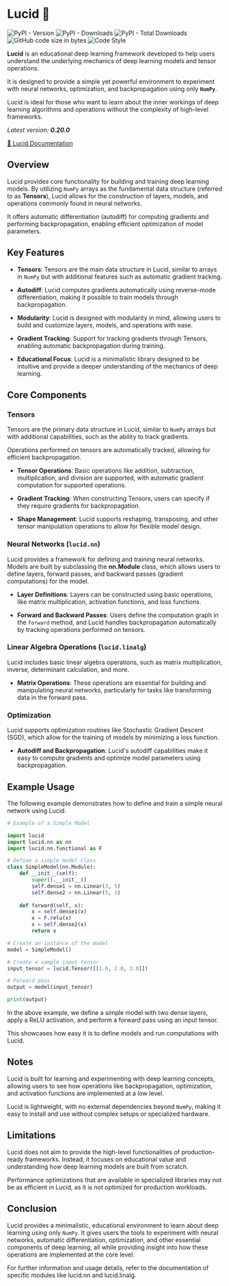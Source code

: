 # Lucid 💎

![PyPI - Version](https://img.shields.io/pypi/v/lucid-dl)
![PyPI - Downloads](https://img.shields.io/pypi/dm/lucid-dl)
![PyPI - Total Downloads](https://img.shields.io/badge/total%20downloads-2.7k)
![GitHub code size in bytes](https://img.shields.io/github/languages/code-size/ChanLumerico/lucid)
![Code Style](https://img.shields.io/badge/code%20style-black-000000.svg)

**Lucid** is an educational deep learning framework developed to help users understand 
the underlying mechanics of deep learning models and tensor operations. 

It is designed to provide a simple yet powerful environment to experiment with neural networks, 
optimization, and backpropagation using only **`NumPy`**. 

Lucid is ideal for those who want to learn about the inner workings of deep learning 
algorithms and operations without the complexity of high-level frameworks.

*Latest version: **0.20.0***

[📑 Lucid Documentation](https://chanlumerico.github.io/lucid/build/html/index.html)

## Overview

Lucid provides core functionality for building and training deep learning models. 
By utilizing `NumPy` arrays as the fundamental data structure (referred to as **Tensors**), 
Lucid allows for the construction of layers, models, and operations commonly found in neural networks. 

It offers automatic differentiation (autodiff) for computing gradients and performing backpropagation, 
enabling efficient optimization of model parameters.

## Key Features

- **Tensors**: Tensors are the main data structure in Lucid, 
  similar to arrays in `NumPy` but with additional features such as automatic gradient tracking.

- **Autodiff**: Lucid computes gradients automatically using reverse-mode differentiation, 
  making it possible to train models through backpropagation.

- **Modularity**: Lucid is designed with modularity in mind, allowing users to build and 
  customize layers, models, and operations with ease.

- **Gradient Tracking**: Support for tracking gradients through Tensors, 
  enabling automatic backpropagation during training.

- **Educational Focus**: Lucid is a minimalistic library designed to be intuitive and provide 
  a deeper understanding of the mechanics of deep learning.

## Core Components

### Tensors

Tensors are the primary data structure in Lucid, similar to `NumPy` arrays but with additional capabilities, 
such as the ability to track gradients. 

Operations performed on tensors are automatically tracked, allowing for efficient backpropagation.

- **Tensor Operations**: Basic operations like addition, subtraction, multiplication, 
  and division are supported, with automatic gradient computation for supported operations.

- **Gradient Tracking**: When constructing Tensors, 
  users can specify if they require gradients for backpropagation.

- **Shape Management**: Lucid supports reshaping, transposing, and other tensor manipulation 
  operations to allow for flexible model design.

### Neural Networks (`lucid.nn`)

Lucid provides a framework for defining and training neural networks. 
Models are built by subclassing the **nn.Module** class, which allows users to define layers, 
forward passes, and backward passes (gradient computations) for the model.

- **Layer Definitions**: Layers can be constructed using basic operations, like matrix multiplication, 
  activation functions, and loss functions.

- **Forward and Backward Passes**: Users define the computation graph in the `forward` method, 
  and Lucid handles backpropagation automatically by tracking operations performed on tensors.

### Linear Algebra Operations (`lucid.linalg`)

Lucid includes basic linear algebra operations, such as matrix multiplication, 
inverse, determinant calculation, and more.

- **Matrix Operations**: These operations are essential for building and manipulating neural networks, 
  particularly for tasks like transforming data in the forward pass.

### Optimization

Lucid supports optimization routines like Stochastic Gradient Descent (SGD), 
which allow for the training of models by minimizing a loss function.

- **Autodiff and Backpropagation**: Lucid's autodiff capabilities make it easy to compute 
  gradients and optimize model parameters using backpropagation.

## Example Usage

The following example demonstrates how to define and train a simple neural network using Lucid.

```python
# Example of a Simple Model

import lucid
import lucid.nn as nn
import lucid.nn.functional as F

# Define a simple model class
class SimpleModel(nn.Module):
    def __init__(self):
        super().__init__()
        self.dense1 = nn.Linear(3, 5)
        self.dense2 = nn.Linear(5, 1)
    
    def forward(self, x):
        x = self.dense1(x)
        x = F.relu(x)
        x = self.dense2(x)
        return x

# Create an instance of the model
model = SimpleModel()

# Create a sample input tensor
input_tensor = lucid.Tensor([[1.0, 2.0, 3.0]])

# Forward pass
output = model(input_tensor)

print(output)
```

In the above example, we define a simple model with two dense layers,
apply a ReLU activation, and perform a forward pass using an input tensor.

This showcases how easy it is to define models and run computations with Lucid.

## Notes

Lucid is built for learning and experimenting with deep learning concepts,
allowing users to see how operations like backpropagation, optimization,
and activation functions are implemented at a low level.

Lucid is lightweight, with no external dependencies beyond `NumPy`,
making it easy to install and use without complex setups or specialized hardware.

## Limitations

Lucid does not aim to provide the high-level functionalities of production-ready frameworks.
Instead, it focuses on educational value and understanding how deep
learning models are built from scratch.

Performance optimizations that are available in specialized libraries may not be as
efficient in Lucid, as it is not optimized for production workloads.

## Conclusion

Lucid provides a minimalistic, educational environment to learn about deep learning using only `NumPy`.
It gives users the tools to experiment with neural networks, automatic differentiation,
optimization, and other essential components of deep learning, all while providing insight into how
these operations are implemented at the core level.

For further information and usage details, refer to the documentation of specific modules like
lucid.nn and lucid.linalg.

